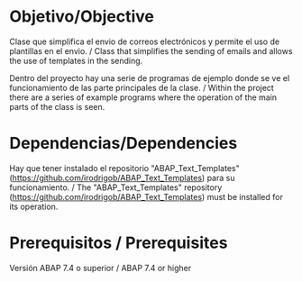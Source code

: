 # Objetivo/Objective
Clase que simplifica el envio de correos electrónicos y permite el uso de plantillas en el envio. / Class that simplifies the sending of emails and allows the use of templates in the sending.

Dentro del proyecto hay una serie de programas de ejemplo donde se ve el funcionamiento de las parte principales de la clase. / Within the project there are a series of example programs where the operation of the main parts of the class is seen.

# Dependencias/Dependencies

Hay que tener instalado el repositorio "ABAP_Text_Templates"(https://github.com/irodrigob/ABAP_Text_Templates) para su funcionamiento. / The "ABAP_Text_Templates" repository (https://github.com/irodrigob/ABAP_Text_Templates) must be installed for its operation.

# Prerequisitos / Prerequisites

Versión ABAP 7.4 o superior / ABAP 7.4 or higher


